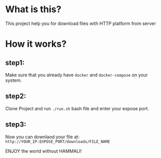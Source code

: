 # What is this?
This project help you for download files with HTTP platform from server

# How it works?
## step1:
Make sure that you already have `docker` and `docker-compose` on your system.
## step2:
Clone Project and run `./run.sh` bash file and enter your expose port.
## step3:
Now you can downlaod your file at:
```http://YOUR_IP:EXPOSE_PORT/downloads/FILE_NAME```

ENJOY the world without HAMMALI!
